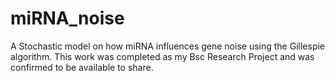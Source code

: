 # miRNA_noise
A Stochastic model on how miRNA influences gene noise using the Gillespie algorithm. This work was completed as my Bsc Research Project and was confirmed to be available to share.
